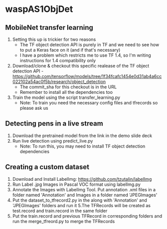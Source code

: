 # waspAS1ObjDet

## MobileNet transfer learning
1. Setting this up is trickier for two reasons
	- The TF object detection API is purely in TF and we need to see how to put a Keras face on it (and if that's necessary)
	- I have a problem which restricts me to use TF 1.4, so I'm writing instructions for 1.4 compatibility only
2. Download/clone & checkout this specific realease of the TF object detection API - https://github.com/tensorflow/models/tree/1f34fcafc1454e0d31ab4a6cc022102a54ac0f5b/research/object_detection
	- The commit_sha for this checkout is in the URL
	- Remember to install all the dependencies too
3. Train the model using the script transfer_learning.py
	- Note: To train you need the necessary config files and tfrecords so please ask us

## Detecting pens in a live stream
1. Download the pretrained model from the link in the demo slide deck
2. Run live detection using predict_live.py
	- Note: To run this, you may need to install TF object detection dependencies

## Creating a custom dataset
1. Download and Install LabelImg:
https://github.com/tzutalin/labelImg
2. Run Label .jpg Images in Pascal VOC format using labelImg.py
3. Annotate the Images with LabelImg Tool. Put annotation .xml files in a folder named 'Annotation' and Images in a folder named 'JPEGImages'
4. Put the dataset_to_tfrecord2.py in the along with 'Annotation' and 'JPEGImages' folders and run it
5.The TFRecords will be created as test.record and train.record in the same folder
6. Put the train.record and previous TFRecord in corresponding folders and run the merge_tfreord.py to merge the TFRecords 
